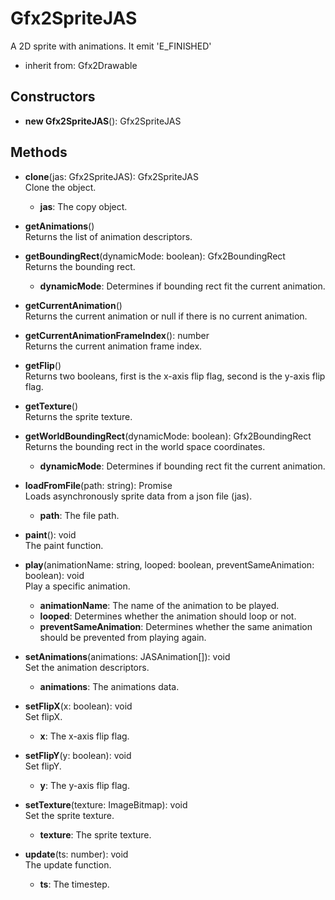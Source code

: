 # Gfx2SpriteJAS

A 2D sprite with animations.
It emit 'E_FINISHED'
- inherit from: Gfx2Drawable
## Constructors
- **new Gfx2SpriteJAS**(): Gfx2SpriteJAS   
## Methods
- **clone**(jas: Gfx2SpriteJAS): Gfx2SpriteJAS   
Clone the object.
   - **jas**: The copy object.

- **getAnimations**()   
Returns the list of animation descriptors.

- **getBoundingRect**(dynamicMode: boolean): Gfx2BoundingRect   
Returns the bounding rect.
   - **dynamicMode**: Determines if bounding rect fit the current animation.

- **getCurrentAnimation**()   
Returns the current animation or null if there is no current animation.

- **getCurrentAnimationFrameIndex**(): number   
Returns the current animation frame index.

- **getFlip**()   
Returns two booleans, first is the x-axis flip flag, second is the y-axis flip flag.

- **getTexture**()   
Returns the sprite texture.

- **getWorldBoundingRect**(dynamicMode: boolean): Gfx2BoundingRect   
Returns the bounding rect in the world space coordinates.
   - **dynamicMode**: Determines if bounding rect fit the current animation.

- **loadFromFile**(path: string): Promise   
Loads asynchronously sprite data from a json file (jas).
   - **path**: The file path.

- **paint**(): void   
The paint function.

- **play**(animationName: string, looped: boolean, preventSameAnimation: boolean): void   
Play a specific animation.
   - **animationName**: The name of the animation to be played.
   - **looped**: Determines whether the animation should loop or not.
   - **preventSameAnimation**: Determines whether the same animation should be prevented from playing again.

- **setAnimations**(animations: JASAnimation[]): void   
Set the animation descriptors.
   - **animations**: The animations data.

- **setFlipX**(x: boolean): void   
Set flipX.
   - **x**: The x-axis flip flag.

- **setFlipY**(y: boolean): void   
Set flipY.
   - **y**: The y-axis flip flag.

- **setTexture**(texture: ImageBitmap): void   
Set the sprite texture.
   - **texture**: The sprite texture.

- **update**(ts: number): void   
The update function.
   - **ts**: The timestep.
